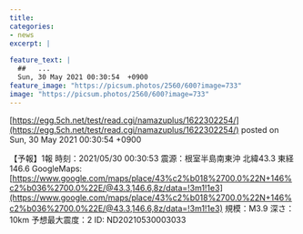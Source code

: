 ```yaml
---
title:   
categories:
- news
excerpt: |
  
feature_text: |
  ##   ...
  Sun, 30 May 2021 00:30:54  +0900
feature_image: "https://picsum.photos/2560/600?image=733"
image: "https://picsum.photos/2560/600?image=733"
---
```


[https://egg.5ch.net/test/read.cgi/namazuplus/1622302254/](https://egg.5ch.net/test/read.cgi/namazuplus/1622302254/)
posted on Sun, 30 May 2021 00:30:54  +0900

<!--more-->

【予報】1報 時刻：2021/05/30 00:30:53 震源：根室半島南東沖 北緯43.3 東経146.6 GoogleMaps: [https://www.google.com/maps/place/43%c2%b018%2700.0%22N+146%c2%b036%2700.0%22E/@43.3,146.6,8z/data=!3m1!1e3](https://www.google.com/maps/place/43%c2%b018%2700.0%22N+146%c2%b036%2700.0%22E/@43.3,146.6,8z/data=!3m1!1e3) 規模：M3.9 深さ：10km 予想最大震度：2 ID: ND20210530003033
